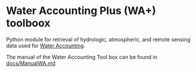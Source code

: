 # Water Accounting Plus (WA+) toolboox

Python module for retrieval of hydrologic, atmospheric, and remote sensing data used for [Water Accounting](http://www.wateraccounting.org/).

The manual of the Water Accounting Tool box can be found in [docs/ManualWA.md](https://github.com/wateraccounting/wa/blob/master/docs/ManualWA.md)
